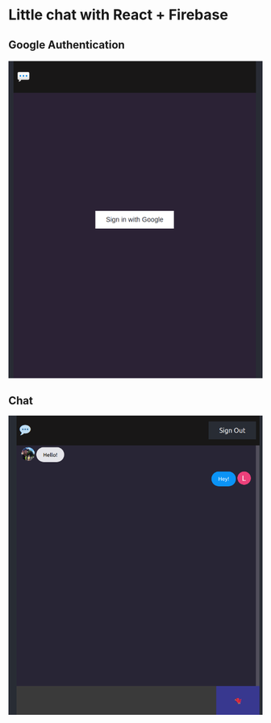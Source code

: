 # Little chat with React + Firebase

## Google Authentication

![auth](images/chat-auth.png)

## Chat

![auth](images/chat.png)
